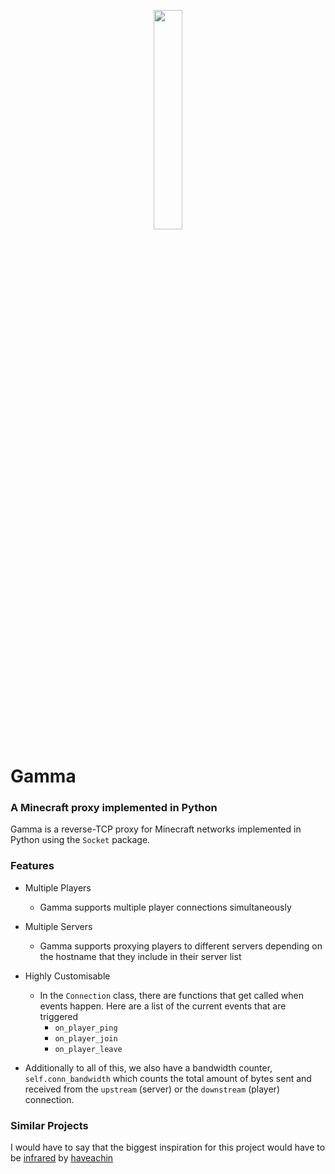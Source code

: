 <p align="center" width="100%">
    <img width="30%" src="https://i.ibb.co/8K4c6Mc/ezgif-2-b1c4d759f1.png">
</p>

# Gamma
### A Minecraft proxy implemented in Python

Gamma is a reverse-TCP proxy for Minecraft networks implemented in Python using the `Socket` package.

### Features
- Multiple Players
  - Gamma supports multiple player connections simultaneously
- Multiple Servers
  - Gamma supports proxying players to different servers depending on the hostname that they include in their server list
- Highly Customisable
  - In the `Connection` class, there are functions that get called when events happen. Here are a list of the current events that are triggered
    - `on_player_ping`
    - `on_player_join`
    - `on_player_leave`

- Additionally to all of this, we also have a bandwidth counter, `self.conn_bandwidth` which counts the total amount of bytes sent and received from the `upstream` (server) or the `downstream` (player) connection. 



### Similar Projects
I would have to say that the biggest inspiration for this project would have to be [infrared](https://github.com/haveachin/infrared) by [haveachin](https://github.com/haveachin)
